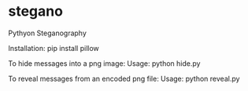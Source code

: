 # stegano
Pythyon Steganography 

Installation:
pip install pillow

To hide messages into a png image:
Usage: python hide.py <image> <secret message>
  
To reveal messages from an encoded png file:
Usage: python reveal.py <image with secrets>
  
